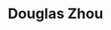 ---
layout: page
title: Douglas Zhou
description: Principal Investigator
img: assets/img/douglas_zhou.jpg
redirect: https://ins.sjtu.edu.cn/people/zdz/
importance: 1
category: current
---